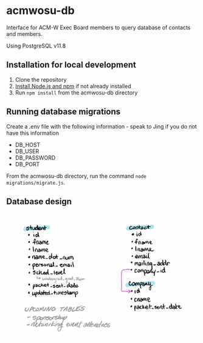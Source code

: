 # acmwosu-db
Interface for ACM-W Exec Board members to query database of contacts and members.

Using PostgreSQL v11.8

## Installation for local development
1. Clone the repository
2. [Install Node.js and npm](https://docs.npmjs.com/downloading-and-installing-node-js-and-npm) if not already installed
3. Run ```npm install``` from the acmwosu-db directory

## Running database migrations
Create a .env file with the following information - speak to Jing if you do not have this information
* DB_HOST
* DB_USER
* DB_PASSWORD
* DB_PORT

From the acmwosu-db directory, run the command ```node migrations/migrate.js```.

## Database design
![Schema](images/schema.jpg)